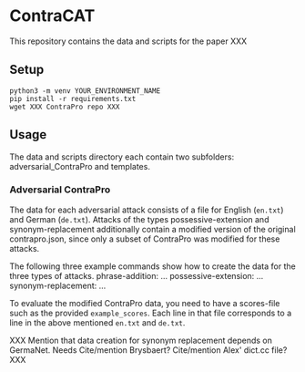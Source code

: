 # ContraCAT

This repository contains the data and scripts for the paper XXX

## Setup
```
python3 -m venv YOUR_ENVIRONMENT_NAME
pip install -r requirements.txt
wget XXX ContraPro repo XXX
```

## Usage
The data and scripts directory each contain two subfolders: adversarial_ContraPro and templates.
### Adversarial ContraPro
The data for each adversarial attack consists of a file for English (`en.txt`) and German (`de.txt`).
Attacks of the types possessive-extension and synonym-replacement additionally contain a modified version of the original contrapro.json, since only a subset of ContraPro was modified for these attacks.

The following three example commands show how to create the data for the three types of attacks.
phrase-addition:
...
possessive-extension:
...
synonym-replacement:
...

To evaluate the modified ContraPro data, you need to have a scores-file such as the provided `example_scores`.
Each line in that file corresponds to a line in the above mentioned `en.txt` and `de.txt`.



XXX
Mention that data creation for synonym replacement depends on GermaNet. Needs 
Cite/mention Brysbaert?
Cite/mention Alex' dict.cc file?
XXX
